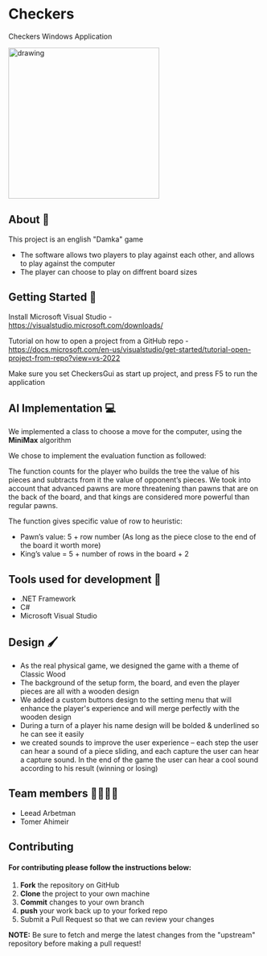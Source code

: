 # Checkers
Checkers Windows Application

<img src="https://user-images.githubusercontent.com/72739568/175908237-c747c87d-de2f-472a-995d-a7ccd7cc69f3.png" alt="drawing" width="300"/>

## About :book:
This project is an english "Damka" game

- The software allows two players to play against each other, and allows to play against the computer
- The player can choose to play on diffrent board sizes

## Getting Started :confetti_ball:
Install Microsoft Visual Studio - https://visualstudio.microsoft.com/downloads/

Tutorial on how to open a project from a GitHub repo - https://docs.microsoft.com/en-us/visualstudio/get-started/tutorial-open-project-from-repo?view=vs-2022

Make sure you set CheckersGui as start up project, and press F5 to run the application

## AI Implementation :computer:
We implemented a class to choose a move for the computer, using the **MiniMax** algorithm

We chose to implement the evaluation function as followed: 

The function counts for the player who builds the tree the value of his pieces and subtracts from it the value of opponent’s pieces. We took into account that advanced pawns are more threatening than pawns that are on the back of the board, and that kings are considered more powerful than regular pawns. 

The function gives specific value of row to heuristic: 

- Pawn’s value: 5 + row number (As long as the piece close to the end of the board it worth more)
- King’s value = 5 + number of rows in the board + 2

## Tools used for development :wrench:
- .NET Framework
- C#
- Microsoft Visual Studio


## Design :paintbrush:
- As the real physical game, we designed the game with a theme of Classic Wood
- The background of the setup form, the board, and even the player pieces are all with a wooden design
- We added a custom buttons design to the setting menu that will enhance the player's experience and will merge perfectly with the wooden design
- During a turn of a player his name design will be bolded & underlined so he can see it easily
- we created sounds to improve the user experience – each step the user can hear a sound of a piece sliding, and each capture the user can hear a capture sound. In the end of the game the user can hear a cool sound according to his result (winning or losing)

## Team members :man_office_worker::man_office_worker:
- Leead Arbetman
- Tomer Ahimeir

## Contributing
#### For contributing please follow the instructions below:
   1. **Fork** the repository on GitHub
   2. **Clone** the project to your own machine
   3. **Commit** changes to your own branch
   4. **push** your work back up to your forked repo
   5. Submit a Pull Request so that we can review your changes

 **NOTE:** Be sure to fetch and merge the latest changes from the "upstream" repository before making a pull request!
